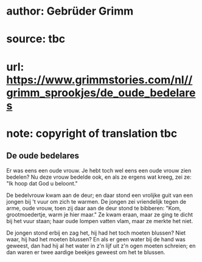 # author: Gebrüder Grimm
# source: tbc
# url: https://www.grimmstories.com/nl//grimm_sprookjes/de_oude_bedelares
# note: copyright of translation tbc

## De oude bedelares 

Er was eens een oude vrouw. Je hebt toch wel eens een oude vrouw zien
bedelen? Nu deze vrouw bedelde ook, en als ze ergens wat kreeg, zei ze:
"Ik hoop dat God u beloont."

De bedelvrouw kwam aan de deur; en daar stond een vrolijke guit van een
jongen bij 't vuur om zich te warmen. De jongen zei vriendelijk tegen
de arme, oude vrouw, toen zij daar aan de deur stond te bibberen: "Kom,
grootmoedertje, warm je hier maar." Ze kwam eraan, maar ze ging te
dicht bij het vuur staan; haar oude lompen vatten vlam, maar ze merkte
het niet.

De jongen stond erbij en zag het, hij had het toch moeten blussen? Niet
waar, hij had het moeten blussen? En als er geen water bij de hand was
geweest, dan had hij al het water in z'n lijf uit z'n ogen moeten
schreien; en dan waren er twee aardige beekjes geweest om het te
blussen.
